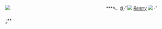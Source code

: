 ![](https://media.discordapp.net/attachments/892283855623565382/1099927227061260288/image.png?width=1025&height=282)
 ㅤㅤㅤㅤㅤㅤㅤㅤㅤㅤㅤㅤㅤㅤㅤㅤㅤㅤㅤㅤㅤㅤㅤㅤ***✎.. ༊*·˚ ![](https://mikejima.crd.co/assets/images/shadow/e68ce3d1_original.gif?v=09a9ae7e) [Rentry](https://rentry.co/webadas) ![](https://mikejima.crd.co/assets/images/shadow/f44e21b1_original.gif?v=09a9ae7e)   ·˚ ༘***

